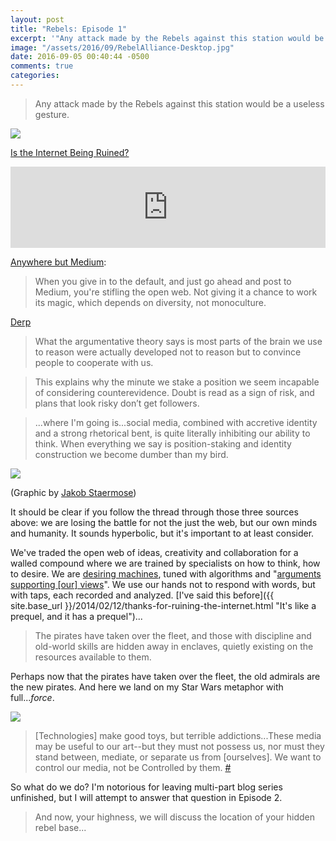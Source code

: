 ```yaml
---
layout: post
title: "Rebels: Episode 1"
excerpt: '"Any attack made by the Rebels against this station would be a useless gesture."'
image: "/assets/2016/09/RebelAlliance-Desktop.jpg"
date: 2016-09-05 00:40:44 -0500
comments: true
categories: 
---
```


> Any attack made by the Rebels against this station would be a useless gesture.

![]({{site.baseurl}}/assets/2016/09/deathstar.jpg)

[Is the Internet Being Ruined?](http://www.wnyc.org/story/internet-being-ruined/)

<iframe frameborder="0" scrolling="no" height="130" width="100%" src="https://www.wnyc.org/widgets/ondemand_player/wnyc/#file=/audio/json/640026/&share=1"></iframe>

[Anywhere but Medium](http://scripting.com/liveblog/users/davewiner/2016/01/20/0900.html):

> When you give in to the default, and just go ahead and post to Medium, you're stifling the open web. Not giving it a chance to work its magic, which depends on diversity, not monoculture. 

[Derp](https://hapgood.us/2016/09/01/derp/)

> What the argumentative theory says is most parts of the brain we use to reason were actually developed not to reason but to convince people to cooperate with us.

> This explains why the minute we stake a position we seem incapable of considering counterevidence. Doubt is read as a sign of risk, and plans that look risky don’t get followers.

> ...where I'm going is...social media, combined with accretive identity and a strong rhetorical bent, is quite literally inhibiting our ability to think. When everything we say is position-staking and identity construction we become dumber than my bird.

![]({{site.baseurl}}/assets/2016/09/Jakob-Staermose-Star-Wars.jpg)

<span class="small">(Graphic by [Jakob Staermose](https://duckduckgo.com/?q=jakob+staermose+star+wars))</span>

It should be clear if you follow the thread through those three sources above: we are losing the battle for not the just the web, but our own minds and humanity. It sounds hyperbolic, but it's important to at least consider. 

We've traded the open web of ideas, creativity and collaboration for a walled compound where we are trained by specialists on how to think, how to desire. We are [desiring machines](https://en.wikipedia.org/wiki/Anti-Oedipus#Desiring_machines_and_social_production), tuned with algorithms and "[arguments supporting [our] views](http://repository.upenn.edu/cgi/viewcontent.cgi?article=1017&context=goldstone)". We use our hands not to respond with words, but with taps, each recorded and analyzed. [I've said this before]({{ site.base_url }}/2014/02/12/thanks-for-ruining-the-internet.html "It's like a prequel, and it has a prequel")...

> The pirates have taken over the fleet, and those with discipline and old-world skills are hidden away in enclaves, quietly existing on the resources available to them.

Perhaps now that the pirates have taken over the fleet, the old admirals are the new pirates. And here we land on my Star Wars metaphor with full..._force_. 

![]({{site.baseurl}}/assets/2016/09/rimshot.gif)

> [Technologies] make good toys, but terrible addictions...These media may be useful to our art--but they must not possess us, nor must they stand between, mediate, or separate us from [ourselves]. We want to control our media, not be Controlled by them. [#](http://hermetic.com/bey/radio_se.html)

So what do we do? I'm notorious for leaving multi-part blog series unfinished, but I will attempt to answer that question in Episode 2.

> And now, your highness, we will discuss the location of your hidden rebel base...
